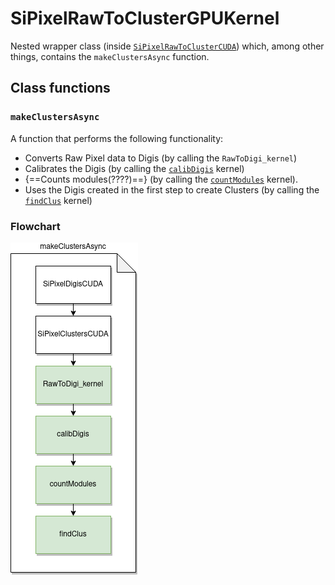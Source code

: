 # SiPixelRawToClusterGPUKernel

Nested wrapper class (inside [`SiPixelRawToClusterCUDA`](SiPixelRawToClusterCUDA-overview.md))
which, among other things, contains the `makeClustersAsync` function.

## Class functions

### `makeClustersAsync`

A function that performs the following functionality:

- Converts Raw Pixel data to Digis (by calling the `RawToDigi_kernel`)
- Calibrates the Digis (by calling the [`calibDigis`](calibPixels.md) kernel)
- {==Counts modules(????)==} (by calling the 
[`countModules`](gpuClustering-countModules.md) kernel).
- Uses the Digis created in the first step to create Clusters (by calling
the [`findClus`](gpuClustering-findClus.md) kernel)

### Flowchart

![makeClustersAsync flowchart](img/makeClustersAsync.png)
